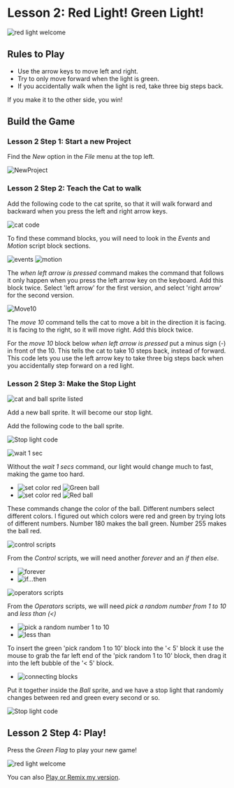 # Lesson 2: Red Light! Green Light!

![red light welcome](img/redlightwelcome.png)

## Rules to Play

- Use the arrow keys to move left and right.
- Try to only move forward when the light is green. 
- If you accidentally walk when the light is red, take three big steps back.

If you make it to the other side, you win!

## Build the Game

### Lesson 2 Step 1: Start a new Project

Find the *New* option in the *File* menu at the top left.

![NewProject](img/fileNew.png)

### Lesson 2 Step 2: Teach the Cat to walk

Add the following code to the cat sprite, so that it will walk forward and backward when you press the left and right arrow keys.

![cat code](img/walkleftrightcatcode.png)

To find these command blocks, you will need to look in the *Events* and *Motion* script block sections.

![events](img/ScriptsEvents.PNG)
![motion](img/ScriptsMotion.png)

The *when left arrow is pressed* command makes the command that follows it only happen when you press the left arrow key on the keyboard. Add this block twice. Select 'left arrow' for the first version, and select 'right arrow' for the second version.

![Move10](img/move10steps.png)

The *move 10* command tells the cat to move a bit in the direction it is facing. It is facing to the right, so it will move right. Add this block twice. 

For the *move 10* block below *when left arrow is pressed* put a minus sign (-) in front of the 10. This tells the cat to take 10 steps back, instead of forward. This code lets you use the left arrow key to take three big steps back when you accidentally step forward on a red light.

### Lesson 2 Step 3: Make the Stop Light

![cat and ball sprite listed](img/catandballsprite.png)

Add a new ball sprite. It will become our stop light.

Add the following code to the ball sprite.

![Stop light code](img/redlightcode.png)

![wait 1 sec](img/wait1sec.png)

Without the *wait 1 secs* command, our light would change much to fast, making the game too hard. 

- ![set color red](img/setcolor180.png) ![Green ball](img/greenball.png)
- ![set color red](img/setcolor255.png) ![Red ball](img/redball.png)

These commands change the color of the ball. Different numbers select different colors. I figured out which colors were red and green by trying lots of different numbers. Number 180 makes the ball green. Number 255 makes the ball red.

![control scripts](img/ScriptsControl.png)

From the *Control* scripts, we will need another *forever* and an *if then else*.

- ![forever](img/forever.png)
- ![if...then](img/ifthenelse.png)

![operators scripts](img/ScriptsOperators.PNG)

From the *Operators* scripts, we will need *pick a random number from 1 to 10* and *less than (<)*

- ![pick a random number 1 to 10](img/pickrandom1to10.png)
- ![less than](img/lessthan.png)

To insert the green 'pick random 1 to 10' block into the '< 5' block it use the mouse to grab the far left end of the 'pick random 1 to 10' block, then drag it into the left bubble of the '< 5' block.

- ![connecting blocks](img/connectlogic.png)

Put it together inside the *Ball* sprite, and we have a stop light that randomly changes between red and green every second or so.

![Stop light code](img/redlightcode.png)

## Lesson 2 Step 4: Play!

Press the *Green Flag* to play your new game!

![red light welcome](img/redlightwelcome.png)

You can also [Play or Remix my version](https://scratch.mit.edu/projects/170705647/).

